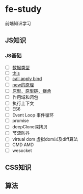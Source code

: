 # fe-study

前端知识学习

## JS知识

### JS基础

- [ ] [数据类型](basic/数据类型.md)
- [ ] [this](basic/this.md)
- [ ] [call apply bind](basic/call%20apply%20bind.md)
- [ ] [new的原理](basic/new.md)
- [ ] [原型、原型链、继承](basic/原型.md)
- [ ] 作用域和闭包
- [ ] 执行上下文
- [ ] ES6
- [ ] Event Loop 事件循环
- [ ] promise
- [ ] deepClone深拷贝
- [ ] 节流防抖
- [ ] virtual dom 虚拟dom以及diff算法
- [ ] CMD AMD
- [ ] wesocket

## CSS知识

## 算法